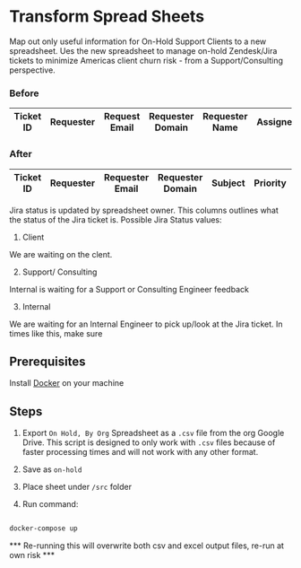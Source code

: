 # Transform Spread Sheets

Map out only useful information for On-Hold Support Clients to a new spreadsheet. Ues the new spreadsheet to manage on-hold Zendesk/Jira tickets to minimize Americas client churn risk - from a Support/Consulting perspective.

### Before

| Ticket ID | Requester	| Request Email	| Requester Domain | Requester Name | Assignee | Group | Subject | Tags | Ticket Status | .... |
| --------- | --------- | ------------- | ---------------- | -------------- | -------- | ----- | ------- | ---- | ------------- | ---- |

### After

| Ticket ID | Requester	| Requester Email | Requester Domain | Subject | Priority | Created At | Updated At | Jira Issue | Jira Status |
| --------- | --------- | --------------- | ---------------- | ------- | -------- | ---------- | ---------- | ---------- | ----------- |

Jira status is updated by spreadsheet owner. This columns outlines what the status of the Jira ticket is. Possible Jira Status values:

1. Client

We are waiting on the clent.

2. Support/ Consulting

Internal is waiting for a Support or Consulting Engineer feedback

3. Internal

We are waiting for an Internal Engineer to pick up/look at the Jira ticket. In times like this, make sure

## Prerequisites

Install [Docker](www.docker.com) on your machine

## Steps

1. Export `On Hold, By Org` Spreadsheet as a `.csv` file from the org Google Drive. This script is designed to only work with `.csv` files because of faster processing times and will not work with any other format.

2. Save as `on-hold`

3. Place sheet under `/src` folder

4. Run command:

```bash

docker-compose up

```

*** Re-running this will overwrite both csv and excel output files, re-run at own risk ***